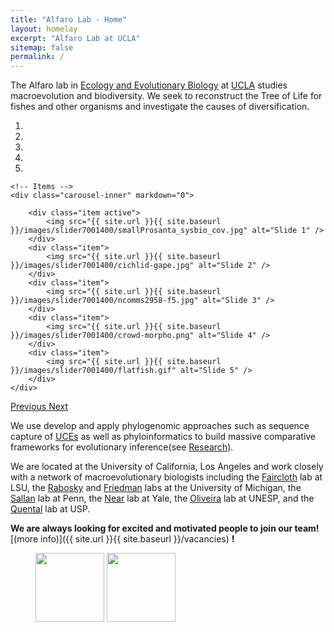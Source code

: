 ```yaml
---
title: "Alfaro Lab - Home"
layout: homelay
excerpt: "Alfaro Lab at UCLA"
sitemap: false
permalink: /
---
```


The Alfaro lab in [Ecology and Evolutionary Biology](https://www.eeb.ucla.edu/) at [UCLA](http://www.ucla.edu/) studies macroevolution and biodiversity. We seek to reconstruct the Tree of Life for fishes and other organisms and investigate the causes of diversification.
 

<div markdown="0" id="carousel" class="carousel slide" data-ride="carousel" data-interval="5000" data-pause="hover" >
    <!-- Menu -->
    <ol class="carousel-indicators">
        <li data-target="#carousel" data-slide-to="0" class="active"></li>
        <li data-target="#carousel" data-slide-to="1"></li>
        <li data-target="#carousel" data-slide-to="2"></li>
        <li data-target="#carousel" data-slide-to="3"></li>
        <li data-target="#carousel" data-slide-to="4"></li>
    </ol>

    <!-- Items -->
    <div class="carousel-inner" markdown="0">

        <div class="item active">
            <img src="{{ site.url }}{{ site.baseurl }}/images/slider7001400/smallProsanta_sysbio_cov.jpg" alt="Slide 1" />
        </div>
        <div class="item">
            <img src="{{ site.url }}{{ site.baseurl }}/images/slider7001400/cichlid-gape.jpg" alt="Slide 2" />
        </div>
        <div class="item">
            <img src="{{ site.url }}{{ site.baseurl }}/images/slider7001400/ncomms2958-f5.jpg" alt="Slide 3" />
        </div>
        <div class="item">
            <img src="{{ site.url }}{{ site.baseurl }}/images/slider7001400/crowd-morpho.png" alt="Slide 4" />
        </div>
        <div class="item">
            <img src="{{ site.url }}{{ site.baseurl }}/images/slider7001400/flatfish.gif" alt="Slide 5" />
        </div>
    </div> 
  <a class="left carousel-control" href="#carousel" role="button" data-slide="prev">
    <span class="glyphicon glyphicon-chevron-left" aria-hidden="true"></span>
    <span class="sr-only">Previous</span>
  </a>
  <a class="right carousel-control" href="#carousel" role="button" data-slide="next">
    <span class="glyphicon glyphicon-chevron-right" aria-hidden="true"></span>
    <span class="sr-only">Next</span>
  </a>
</div>




We use develop and apply phylogenomic approaches such as sequence capture of [UCEs](http://ultraconserved.org/) as well as phyloinformatics to build massive comparative frameworks for evolutionary inference(see [Research](research)).

We are located at the University of California, Los Angeles and work closely with a network of macroevolutionary biologists including the [Faircloth](http://faircloth-lab.org/) lab at LSU, the [Rabosky](http://www.raboskylab.org/) and [Friedman](https://lsa.umich.edu/earth/people/faculty/matt-friedman.html) labs at the University of Michigan, the [Sallan](http://www.laurensallan.com/home) lab at Penn, the [Near](http://nearlab.yale.edu/) lab at Yale, the [Oliveira](http://www2.ibb.unesp.br/departamentos/Morfologia/lab_pesq_biologia_e_genetica_de_peixes.php) lab at UNESP, and the [Quental](https://labmeme.github.io/) lab at USP.

 **We are always looking for excited and motivated people to join our team!** [(more info)]({{ site.url }}{{ site.baseurl }}/vacancies) **!**
 
 
<!-- We are grateful for funding from Leiden University, [NWO](www.nwo.nl) ([Vidi talent scheme](http://www.nwo.nl/en/research-and-results/programmes/Talent+Scheme) and the [Frontiers in Nanoscience program](https://www.universiteitleiden.nl/en/research/research-projects/science/frontiers-of-nanoscience-nanofront)), and from an [ERC starting grant](https://erc.europa.eu/funding/starting-grants). -->

<figure class="fourth">
  <img src="{{ site.url }}{{ site.baseurl }}/images/logopic/Logo_UCLA.png" style="width: 110px">
  <img src="{{ site.url }}{{ site.baseurl }}/images/logopic/Logo_NSF.jpg" style="width: 110px">
<!--   <img src="{{ site.url }}{{ site.baseurl }}/images/logopic/Logo_NWO.jpg" style="width: 120px">
  <img src="{{ site.url }}{{ site.baseurl }}/images/logopic/Logo_ERC.jpg" style="width: 110px"> -->
</figure>






